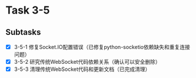 # Task 3-5

## Subtasks
- [x] 3-5-1 修复Socket.IO配置错误（已修复python-socketio依赖缺失和重复连接问题）
- [x] 3-5-2 研究传统WebSocket代码依赖关系（确认可以安全删除）
- [x] 3-5-3 清理传统WebSocket代码和更新文档（已完成清理）
